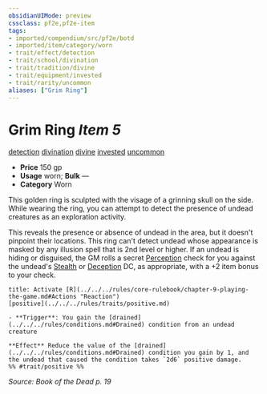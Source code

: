 ```yaml
---
obsidianUIMode: preview
cssclass: pf2e,pf2e-item
tags:
- imported/compendium/src/pf2e/botd
- imported/item/category/worn
- trait/effect/detection
- trait/school/divination
- trait/tradition/divine
- trait/equipment/invested
- trait/rarity/uncommon
aliases: ["Grim Ring"]
---
```

# Grim Ring *Item 5*  
[detection](detection.md)  [divination](divination.md)  [divine](divine.md)  [invested](invested.md)  [uncommon](uncommon.md)  

- **Price** 150 gp
- **Usage** worn; **Bulk** —
- **Category** Worn

This golden ring is sculpted with the visage of a grinning skull on the side. While wearing the ring, you can attempt to detect the presence of undead creatures as an exploration activity.

This reveals the presence or absence of undead in the area, but it doesn't pinpoint their locations. This ring can't detect undead whose appearance is masked by any illusion spell that is 2nd level or higher. If an undead is hiding or disguised, the GM rolls a secret [Perception](../../skills.md#Perception) check for you against the undead's [Stealth](../../skills.md#Stealth) or [Deception](../../skills.md#Deception) DC, as appropriate, with a +2 item bonus to your check.

```ad-embed-ability
title: Activate [R](../../../rules/core-rulebook/chapter-9-playing-the-game.md#Actions "Reaction")
[positive](../../../rules/traits/positive.md)  

- **Trigger**: You gain the [drained](../../../rules/conditions.md#Drained) condition from an undead creature

**Effect** Reduce the value of the [drained](../../../rules/conditions.md#Drained) condition you gain by 1, and the undead that caused the condition takes `2d6` positive damage.  
%% #trait/positive %%
```

*Source: Book of the Dead p. 19*
